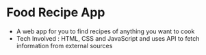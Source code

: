 # Food Recipe App

- A web app for you to find recipes of anything you want to cook
- Tech Involved : HTML, CSS and JavaScript and uses API to fetch information from external sources
